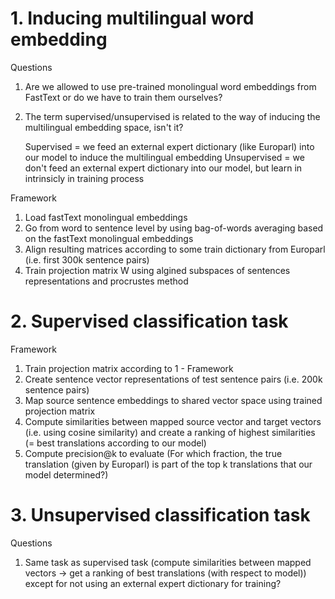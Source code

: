 # 1. Inducing multilingual word embedding
Questions
1. Are we allowed to use pre-trained monolingual word embeddings from FastText or do we have to train them ourselves?
2. The term supervised/unsupervised is related to the way of inducing the multilingual embedding space, isn't it?
    
    Supervised = we feed an external expert dictionary (like Europarl) into our model to induce the multilingual embedding
    Unsupervised = we don't feed an external expert dictionary into our model, but learn in intrinsicly in training process

Framework
1. Load fastText monolingual embeddings
2. Go from word to sentence level by using bag-of-words averaging based on the fastText monolingual embeddings
3. Align resulting matrices according to some train dictionary from Europarl (i.e. first 300k sentence pairs)
4. Train projection matrix W using algined subspaces of sentences representations and procrustes method

# 2. Supervised classification task
Framework
1. Train projection matrix according to 1 - Framework
2. Create sentence vector representations of test sentence pairs (i.e. 200k sentence pairs)
3. Map source sentence embeddings to shared vector space using trained projection matrix
4. Compute similarities between mapped source vector and target vectors (i.e. using cosine similarity) and create a ranking of highest similarities (= best translations according to our model)
5. Compute precision@k to evaluate (For which fraction, the true translation (given by Europarl) is part of the top k translations that our model determined?)

# 3. Unsupervised classification task
Questions
1. Same task as supervised task (compute similarities between mapped vectors -> get a ranking of best translations (with respect to model)) except for not using an external expert dictionary for training?
           



